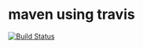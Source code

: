# maven using travis


[![Build Status](https://travis-ci.org/rutujar/mt.svg?branch=master)](https://travis-ci.org/rutujar/mt)

